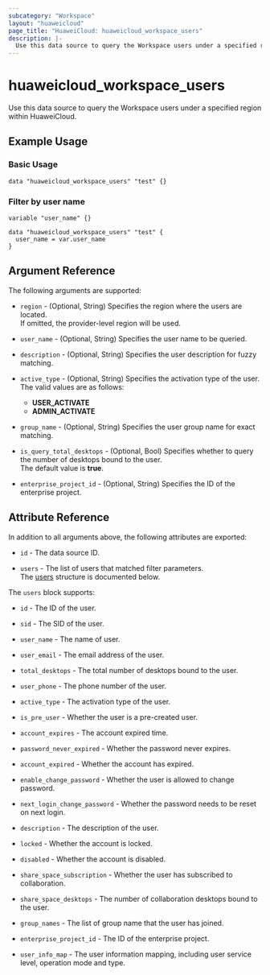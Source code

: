 ```yaml
---
subcategory: "Workspace"
layout: "huaweicloud"
page_title: "HuaweiCloud: huaweicloud_workspace_users"
description: |-
  Use this data source to query the Workspace users under a specified region within HuaweiCloud.
---
```


# huaweicloud_workspace_users

Use this data source to query the Workspace users under a specified region within HuaweiCloud.

## Example Usage

### Basic Usage

```hcl
data "huaweicloud_workspace_users" "test" {}
```

### Filter by user name

```hcl
variable "user_name" {}

data "huaweicloud_workspace_users" "test" {
  user_name = var.user_name
}
```

## Argument Reference

The following arguments are supported:

* `region` - (Optional, String) Specifies the region where the users are located.  
  If omitted, the provider-level region will be used.

* `user_name` - (Optional, String) Specifies the user name to be queried.

* `description` - (Optional, String) Specifies the user description for fuzzy matching.

* `active_type` - (Optional, String) Specifies the activation type of the user.  
  The valid values are as follows:
  + **USER_ACTIVATE**
  + **ADMIN_ACTIVATE**

* `group_name` - (Optional, String) Specifies the user group name for exact matching.

* `is_query_total_desktops` - (Optional, Bool) Specifies whether to query the number of desktops bound to the user.  
  The default value is **true**.

* `enterprise_project_id` - (Optional, String) Specifies the ID of the enterprise project.

## Attribute Reference

In addition to all arguments above, the following attributes are exported:

* `id` - The data source ID.

* `users` - The list of users that matched filter parameters.  
  The [users](#workspace_users) structure is documented below.

<a name="workspace_users"></a>
The `users` block supports:

* `id` - The ID of the user.

* `sid` - The SID of the user.

* `user_name` - The name of user.

* `user_email` - The email address of the user.

* `total_desktops` - The total number of desktops bound to the user.

* `user_phone` - The phone number of the user.

* `active_type` - The activation type of the user.

* `is_pre_user` - Whether the user is a pre-created user.

* `account_expires` - The account expired time.

* `password_never_expired` - Whether the password never expires.

* `account_expired` - Whether the account has expired.

* `enable_change_password` - Whether the user is allowed to change password.

* `next_login_change_password` - Whether the password needs to be reset on next login.

* `description` - The description of the user.

* `locked` - Whether the account is locked.

* `disabled` - Whether the account is disabled.

* `share_space_subscription` - Whether the user has subscribed to collaboration.

* `share_space_desktops` - The number of collaboration desktops bound to the user.

* `group_names` - The list of group name that the user has joined.

* `enterprise_project_id` - The ID of the enterprise project.

* `user_info_map` - The user information mapping, including user service level, operation mode and type.
